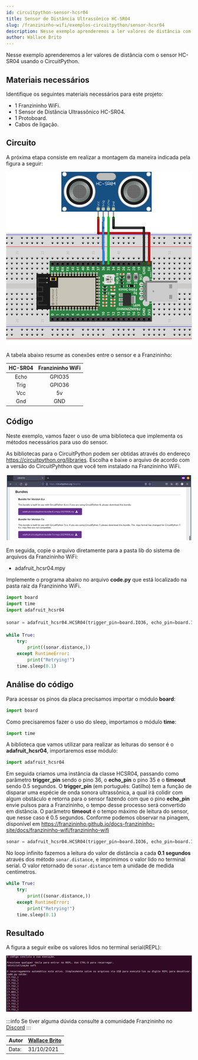 ```yaml
---
id: circuitpython-sensor-hcsr04
title: Sensor de Distância Ultrassônico HC-SR04
slug: /franzininho-wifi/exemplos-circuitpython/sensor-hcsr04
description: Nesse exemplo aprenderemos a ler valores de distância com o sensor HC-SR04 usando o CircuitPython.
author: Wallace Brito
---
```


Nesse exemplo aprenderemos a ler valores de distância com o sensor HC-SR04 usando o CircuitPython.

## Materiais necessários

Identifique os seguintes materiais necessários para este projeto:

- 1 Franzininho WiFi.
- 1 Sensor de Distância Ultrassônico HC-SR04.
- 1 Protoboard.
- Cabos de ligação.

## Circuito

A próxima etapa consiste em realizar a montagem da maneira indicada pela figura a seguir:

![Circuito HC-SR04](img/hc-sr04/circuito-sensor-hcsr04.png)

A tabela abaixo resume as conexões entre o sensor e a Franzininho: 

|  HC-SR04   | Franzininho WiFi |
|:----------:|:----------------:|
|    Echo    |       GPIO35     |
|    Trig    |       GPIO36     |
|     Vcc    |        5v        |
|     Gnd    |        GND       |

## Código

Neste exemplo, vamos fazer o uso de uma biblioteca que implementa os métodos necessários para uso do sensor.

As bibliotecas para o CircuitPython podem ser obtidas através do endereço <https://circuitpython.org/libraries>. Escolha e baixe o arquivo de acordo com a versão do CircuitPyhthon que você tem instalado na Franzininho WiFi.

![Bibliotecas](img/display-oled-i2c/libraries.png)

Em seguida, copie o arquivo diretamente para a pasta lib do sistema de arquivos da Franzininho WiFi:
- adafruit_hcsr04.mpy

Implemente o programa abaixo no arquivo **code.py** que está localizado na pasta raiz da Franzininho WiFi.

```python
import board
import time
import adafruit_hcsr04

sonar = adafruit_hcsr04.HCSR04(trigger_pin=board.IO36, echo_pin=board.IO35, timeout=0.5)

while True:
    try:
        print((sonar.distance,))
    except RuntimeError:
        print("Retrying!")
    time.sleep(0.1)
```

## Análise do código


Para acessar os pinos da placa precisamos importar o módulo **board**:
```python
import board
```

Como precisaremos fazer o uso do sleep, importamos o módulo **time**:
```python
import time
```

A biblioteca que vamos utilizar para realizar as leituras do sensor é o **adafruit_hcsr04**, importaremos esse módulo:
```python
import adafruit_hcsr04
```

Em seguida criamos uma instância da classe HCSR04, passando como parâmetro **trigger_pin** sendo o pino 36, o **echo_pin** o pino 35 e o **timeout** sendo 0.5 segundos.
O **trigger_pin** (em português: Gatilho) tem a função de disparar uma espécie de onda sonora ultrassônica, a qual irá colidir com algum obstáculo e retorna para o sensor fazendo com que o pino **echo_pin** envie pulsos para a Franzininho, o tempo desse processo será convertido em distância. O parâmetro **timeout** é o tempo máximo de leitura do sensor, que nesse caso é 0.5 segundos.
Conforme podemos observar na pinagem, disponível em <https://franzininho.github.io/docs-franzininho-site/docs/franzininho-wifi/franzininho-wifi> 

```python
sonar = adafruit_hcsr04.HCSR04(trigger_pin=board.IO36, echo_pin=board.IO35, timeout=0.5)
```

No loop infinito fazemos a leitura do valor de distância a cada **0.1 segundos** através dos método `sonar.distance`, e imprimimos o valor lido no terminal serial. O valor retornado de `sonar.distance` tem a unidade de medida centímetros.

```python
while True:
    try:
        print((sonar.distance,))
    except RuntimeError:
        print("Retrying!")
    time.sleep(0.1)
```

## Resultado

A figura a seguir exibe os valores lidos no terminal serial(REPL):

![Terminal Serial](img/hc-sr04/leitura-sensor-hc-sr04.png)

:::info
Se tiver alguma dúvida consulte a comunidade Franzininho no [Discord](https://discord.gg/H5kENmWGaz)
:::

| Autor | [Wallace Brito](mailto:wallacejsb@gmail.com) |
|-------|--------------|
| Data: | 31/10/2021   |
